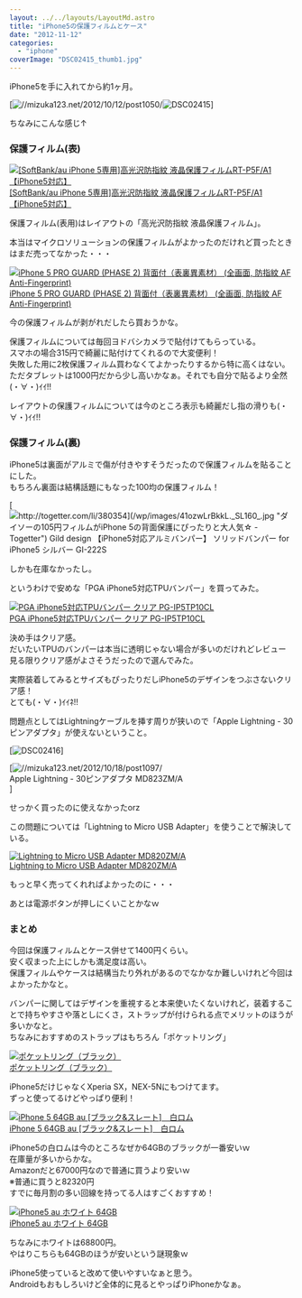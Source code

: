 ```yaml
---
layout: ../../layouts/LayoutMd.astro
title: "iPhone5の保護フィルムとケース"
date: "2012-11-12"
categories: 
  - "iphone"
coverImage: "DSC02415_thumb1.jpg"
---
```


iPhone5を手に入れてから約1ヶ月。

[![//mizuka123.net/2012/10/12/post1050/](/wp/images/DSC02415.jpg "とうとうiPhone5を手に入れた » みずかるちゃー | みずかるちゃー")![DSC02415](/wp/images/DSC02415_thumb.jpg "DSC02415")]

ちなみにこんな感じ↑

### 保護フィルム(表)

[![[SoftBank/au iPhone 5専用]高光沢防指紋 液晶保護フィルムRT-P5F/A1【iPhone5対応】](/wp/images/51HN3LFrJPL._SL160_.jpg)  
\[SoftBank/au iPhone 5専用\]高光沢防指紋 液晶保護フィルムRT-P5F/A1【iPhone5対応】  
](https://www.amazon.co.jp/exec/obidos/ASIN/B009A6BH9S/mizuka123-22/ref=nosim)

保護フィルム(表用)はレイアウトの「高光沢防指紋 液晶保護フィルム」。

本当はマイクロソリューションの保護フィルムがよかったのだけれど買ったときはまだ売ってなかった・・・

[![iPhone 5 PRO GUARD (PHASE 2) 背面付（表裏異素材） (全画面, 防指紋 AF Anti-Fingerprint)](/wp/images/51WNBlc6HjL._SL160_.jpg)  
iPhone 5 PRO GUARD (PHASE 2) 背面付（表裏異素材） (全画面, 防指紋 AF Anti-Fingerprint)  
](https://www.amazon.co.jp/exec/obidos/ASIN/B00A1O1L7Q/mizuka123-22/ref=nosim)

  
今の保護フィルムが剥がれだしたら買おうかな。

保護フィルムについては毎回ヨドバシカメラで貼付けてもらっている。  
スマホの場合315円で綺麗に貼付けてくれるので大変便利！  
失敗した用に2枚保護フィルム買わなくてよかったりするから特に高くはない。  
ただタブレットは1000円だから少し高いかなぁ。それでも自分で貼るより全然(・∀・)ｲｲ!!

レイアウトの保護フィルムについては今のところ表示も綺麗だし指の滑りも(・∀・)ｲｲ!!

### 保護フィルム(裏)

iPhone5は裏面がアルミで傷が付きやすそうだったので保護フィルムを貼ることにした。  
もちろん裏面は結構話題にもなった100均の保護フィルム！

[![http://togetter.com/li/380354](/wp/images/41ozwLrBkkL._SL160_.jpg "ダイソーの105円フィルムがiPhone 5の背面保護にぴったりと大人気☆ - Togetter")  
Gild design 【iPhone5対応アルミバンパー】 ソリッドバンパー for iPhone5 シルバー GI-222S  
](http://togetter.com/li/380354)

しかも在庫なかったし。

というわけで安めな「PGA iPhone5対応TPUバンパー」を買ってみた。

[![PGA iPhone5対応TPUバンパー クリア PG-IP5TP10CL](/wp/images/31p9VYVAuDL._SL160_.jpg)  
PGA iPhone5対応TPUバンパー クリア PG-IP5TP10CL  
](https://www.amazon.co.jp/exec/obidos/ASIN/B009A4VDLC/mizuka123-22/ref=nosim)

決め手はクリア感。  
だいたいTPUのバンパーは本当に透明じゃない場合が多いのだけれどレビュー見る限りクリア感がよさそうだったので選んでみた。

実際装着してみるとサイズもぴったりだしiPhone5のデザインをつぶさないクリア感！  
とても(・∀・)ｲｲﾈ!!

問題点としてはLightningケーブルを挿す周りが狭いので「Apple Lightning - 30ピンアダプタ」が使えないということ。

[![DSC02416](/wp/images/DSC02416_thumb.jpg "DSC02416")]

[![//mizuka123.net/2012/10/18/post1097/](/wp/images/21%2BbaU9ko1L._SL160_.jpg "「Apple Lightning – 30ピンアダプタ」が届いた » みずかるちゃー | みずかるちゃー")  
Apple Lightning - 30ピンアダプタ MD823ZM/A  
]

せっかく買ったのに使えなかったorz

この問題については「Lightning to Micro USB Adapter」を使うことで解決している。

[![Lightning to Micro USB Adapter MD820ZM/A](/wp/images/1114-yQfnjL._SL160_.jpg)  
Lightning to Micro USB Adapter MD820ZM/A  
](https://www.amazon.co.jp/exec/obidos/ASIN/B009LKSJS0/mizuka123-22/ref=nosim)

もっと早く売ってくれればよかったのに・・・

あとは電源ボタンが押しにくいことかなｗ

### まとめ

今回は保護フィルムとケース併せて1400円くらい。  
安く収まった上にしかも満足度は高い。  
保護フィルムやケースは結構当たり外れがあるのでなかなか難しいけれど今回はよかったかなと。

バンパーに関してはデザインを重視すると本来使いたくないけれど，装着することで持ちやすさや落としにくさ，ストラップが付けられる点でメリットのほうが多いかなと。  
ちなみにおすすめのストラップはもちろん「ポケットリング」

[![ポケットリング（ブラック）](/wp/images/11xNJCNsWmL._SL160_.jpg)  
ポケットリング（ブラック）  
](https://www.amazon.co.jp/exec/obidos/ASIN/B001VJ2OT4/mizuka123-22/ref=nosim)

iPhone5だけじゃなくXperia SX，NEX-5Nにもつけてます。  
ずっと使ってるけどやっぱり便利！

[![iPhone 5 64GB au [ブラック&スレート]　白ロム](/wp/images/31togT2BdoL._SL160_.jpg)  
iPhone 5 64GB au \[ブラック&スレート\]　白ロム  
](https://www.amazon.co.jp/exec/obidos/ASIN/B009KED5E0/mizuka123-22/ref=nosim)

iPhone5の白ロムは今のところなぜか64GBのブラックが一番安いｗ  
在庫量が多いからかな。  
Amazonだと67000円なので普通に買うより安いｗ  
※普通に買うと82320円  
すでに毎月割の多い回線を持ってる人はすごくおすすめ！

[![iPhone5 au ホワイト 64GB](/wp/images/41VdDl86j-L._SL160_.jpg)  
iPhone5 au ホワイト 64GB  
](https://www.amazon.co.jp/exec/obidos/ASIN/B009FRHRZ0/mizuka123-22/ref=nosim)

ちなみにホワイトは68800円。  
やはりこちらも64GBのほうが安いという謎現象ｗ

iPhone5使っていると改めて使いやすいなぁと思う。  
Androidもおもしろいけど全体的に見るとやっぱりiPhoneかなぁ。
